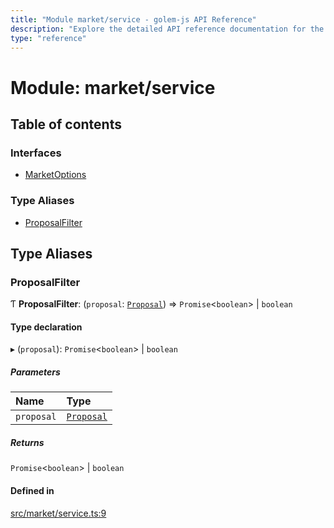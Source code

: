 ```yaml
---
title: "Module market/service - golem-js API Reference"
description: "Explore the detailed API reference documentation for the Module market/service within the golem-js SDK for the Golem Network."
type: "reference"
---
```

# Module: market/service

## Table of contents

### Interfaces

- [MarketOptions](../interfaces/market_service.MarketOptions)

### Type Aliases

- [ProposalFilter](market_service#proposalfilter)

## Type Aliases

### ProposalFilter

Ƭ **ProposalFilter**: (`proposal`: [`Proposal`](../classes/market_proposal.Proposal)) => `Promise`\<`boolean`\> \| `boolean`

#### Type declaration

▸ (`proposal`): `Promise`\<`boolean`\> \| `boolean`

##### Parameters

| Name | Type |
| :------ | :------ |
| `proposal` | [`Proposal`](../classes/market_proposal.Proposal) |

##### Returns

`Promise`\<`boolean`\> \| `boolean`

#### Defined in

[src/market/service.ts:9](https://github.com/golemfactory/golem-js/blob/2d598a3/src/market/service.ts#L9)
